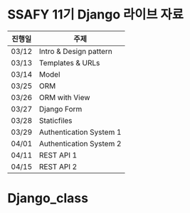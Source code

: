 # SSAFY 11기 Django 라이브 자료

| 진행일 | 주제                    |
| ------ | ----------------------- |
| 03/12  | Intro & Design pattern  |
| 03/13  | Templates & URLs        |
| 03/14  | Model                   |
| 03/25  | ORM                     |
| 03/26  | ORM with View           |
| 03/27  | Django Form             |
| 03/28  | Staticfiles             |
| 03/29  | Authentication System 1 |
| 04/01  | Authentication System 2 |
| 04/11  | REST API 1              |
| 04/15  | REST API 2              |
# Django_class
